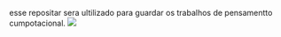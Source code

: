 esse repositar sera ultilizado para guardar os trabalhos de pensamentto cumpotacional. 
![](https://media1.tenor.com/m/Cih6xCgOHxMAAAAC/dancing-cat-dance.gif)

